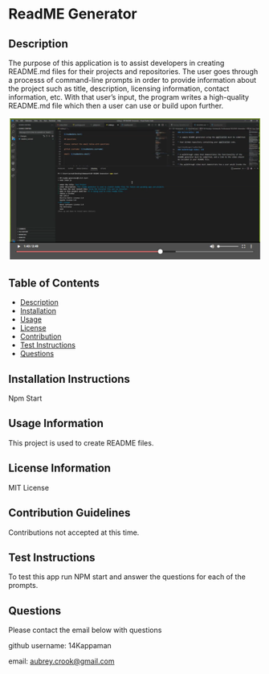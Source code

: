 # ReadME Generator

## Description

The purpose of this application is to assist developers in creating README.md files for their projects and repositories. The user goes through a processs of command-line prompts in order to provide information about the project such as title, description, licensing information, contact information, etc. With that user’s input, the program writes a high-quality README.md file which then a user can use or build upon further.

![screenshot](https://github.com/14Kappaman/Professional-README-Generator/blob/main/Screenshot%202022-03-02%20184047.png?raw=true)

## Table of Contents

- [Description](#description)
- [Installation](#installation-instructions)
- [Usage](#usage-information)
- [License](#license-information)
- [Contribution](#contribution-guidelines)
- [Test Instructions](#test-instructions)
- [Questions](#questions)


## Installation Instructions

Npm Start

## Usage Information

This project is used to create README files. 

## License Information

MIT License

## Contribution Guidelines

Contributions not accepted at this time.

## Test Instructions

To test this app run NPM start and answer the questions for each of the prompts.

## Questions 

Please contact the email below with questions

github username: 14Kappaman

email: aubrey.crook@gmail.com
